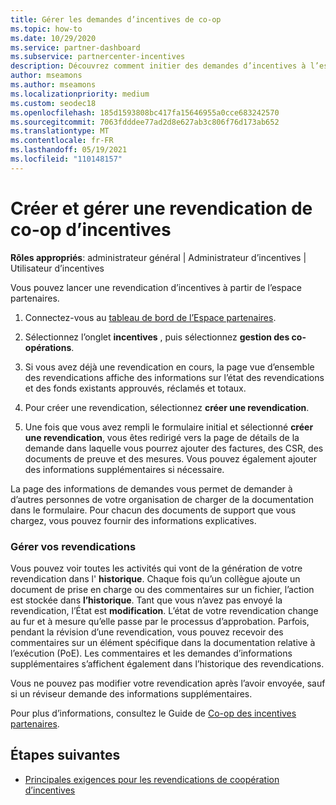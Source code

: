 ```yaml
---
title: Gérer les demandes d’incentives de co-op
ms.topic: how-to
ms.date: 10/29/2020
ms.service: partner-dashboard
ms.subservice: partnercenter-incentives
description: Découvrez comment initier des demandes d’incentives à l’espace partenaires. Vous pouvez voir toutes les activités qui vont de la génération de votre revendication dans l’historique.
author: mseamons
ms.author: mseamons
ms.localizationpriority: medium
ms.custom: seodec18
ms.openlocfilehash: 185d1593808bc417fa15646955a0cce683242570
ms.sourcegitcommit: 7063fdddee77ad2d8e627ab3c806f76d173ab652
ms.translationtype: MT
ms.contentlocale: fr-FR
ms.lasthandoff: 05/19/2021
ms.locfileid: "110148157"
---
```

# <a name="create-and-manage-an-incentives-co-op-claim"></a>Créer et gérer une revendication de co-op d’incentives

**Rôles appropriés**: administrateur général | Administrateur d’incentives | Utilisateur d’incentives

Vous pouvez lancer une revendication d’incentives à partir de l’espace partenaires.

1. Connectez-vous au [tableau de bord de l’Espace partenaires](https://partner.microsoft.com/dashboard/).

2. Sélectionnez l’onglet **incentives** , puis sélectionnez **gestion des co-opérations**.

3. Si vous avez déjà une revendication en cours, la page vue d’ensemble des revendications affiche des informations sur l’état des revendications et des fonds existants approuvés, réclamés et totaux.

4. Pour créer une revendication, sélectionnez **créer une revendication**.

5. Une fois que vous avez rempli le formulaire initial et sélectionné **créer une revendication**, vous êtes redirigé vers la page de détails de la demande dans laquelle vous pourrez ajouter des factures, des CSR, des documents de preuve et des mesures. Vous pouvez également ajouter des informations supplémentaires si nécessaire.

La page des informations de demandes vous permet de demander à d’autres personnes de votre organisation de charger de la documentation dans le formulaire. Pour chacun des documents de support que vous chargez, vous pouvez fournir des informations explicatives. 

### <a name="manage-your-claims"></a>Gérer vos revendications

Vous pouvez voir toutes les activités qui vont de la génération de votre revendication dans l' **historique**. Chaque fois qu’un collègue ajoute un document de prise en charge ou des commentaires sur un fichier, l’action est stockée dans **l’historique**. Tant que vous n’avez pas envoyé la revendication, l’État est **modification**. L’état de votre revendication change au fur et à mesure qu’elle passe par le processus d’approbation. Parfois, pendant la révision d’une revendication, vous pouvez recevoir des commentaires sur un élément spécifique dans la documentation relative à l’exécution (PoE). Les commentaires et les demandes d’informations supplémentaires s’affichent également dans l’historique des revendications.

Vous ne pouvez pas modifier votre revendication après l’avoir envoyée, sauf si un réviseur demande des informations supplémentaires.

Pour plus d’informations, consultez le Guide de [Co-op des incentives partenaires](https://assetsprod.microsoft.com/co-op-guidebook.pdf).

## <a name="next-steps"></a>Étapes suivantes

- [Principales exigences pour les revendications de coopération d’incentives](core-requirements.md)